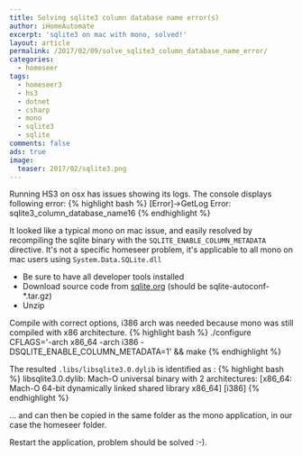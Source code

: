 ```yaml
---
title: Solving sqlite3 column database name error(s)
author: iHomeAutomate
excerpt: 'sqlite3 on mac with mono, solved!'
layout: article
permalink: /2017/02/09/solve_sqlite3_column_database_name_error/
categories:
  - homeseer
tags:
  - homeseer3
  - hs3
  - dotnet
  - csharp
  - mono
  - sqlite3
  - sqlite
comments: false
ads: true
image:
  teaser: 2017/02/sqlite3.png
---
```

Running HS3 on osx has issues showing its logs. The console displays following error: 
{% highlight bash %}
[Error]->GetLog Error: sqlite3_column_database_name16
{% endhighlight %}

It looked like a typical mono on mac issue, and easily resolved by recompiling the sqlite binary with the `SQLITE_ENABLE_COLUMN_METADATA` directive.
It's not a specific homeseer problem, it's applicable to all mono on mac users using `System.Data.SQLite.dll`

* Be sure to have all developer tools installed
* Download source code from [sqlite.org](http://sqlite.org/download.html) (should be sqlite-autoconf-*.tar.gz)
* Unzip

Compile with correct options, i386 arch was needed because mono was still compiled with x86 architecture.
{% highlight bash %}
./configure CFLAGS='-arch x86_64 -arch i386 -DSQLITE_ENABLE_COLUMN_METADATA=1' && make
{% endhighlight %}


The resulted `.libs/libsqlite3.0.dylib` is identified as :
{% highlight bash %}
libsqlite3.0.dylib: Mach-O universal binary with 2 architectures: [x86_64: Mach-O 64-bit dynamically linked shared library x86_64] [i386]
{% endhighlight %}

... and can then be copied in the same folder as the mono application, in our case the homeseer folder.
 
Restart the application, problem should be solved :-).
